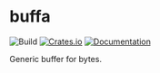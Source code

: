 # buffa

![Build](https://github.com/DoumanAsh/baffa/workflows/Rust/badge.svg?branch=master)
[![Crates.io](https://img.shields.io/crates/v/buffa.svg)](https://crates.io/crates/buffa)
[![Documentation](https://docs.rs/buffa/badge.svg)](https://docs.rs/crate/buffa/)

Generic buffer for bytes.
